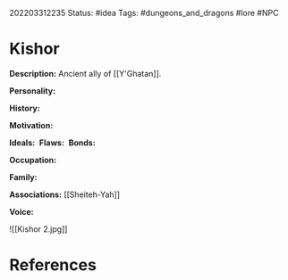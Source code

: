 202203312235
Status: #idea
Tags: #dungeons_and_dragons #lore #NPC 

# Kishor
**Description:** Ancient ally of [[Y'Ghatan]]. 

**Personality:** 

**History:** 

**Motivation:** 

**Ideals:** 
**Flaws:** 
**Bonds:** 

**Occupation:** 

**Family:** 

**Associations:** [[Sheiteh-Yah]]

**Voice:** 

![[Kishor 2.jpg]]

# References